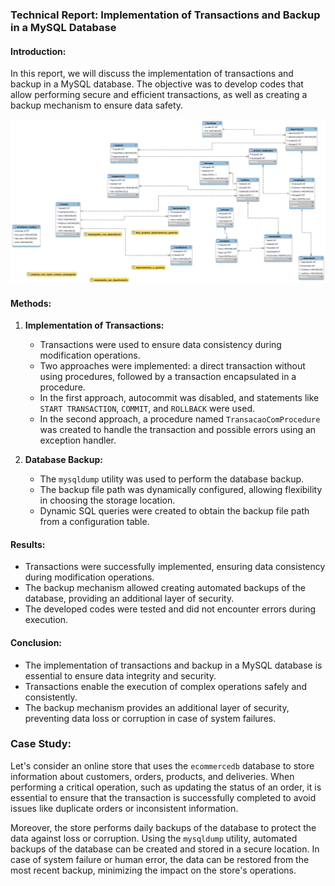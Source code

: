 ### Technical Report: Implementation of Transactions and Backup in a MySQL Database

#### Introduction:
In this report, we will discuss the implementation of transactions and backup in a MySQL database. The objective was to develop codes that allow performing secure and efficient transactions, as well as creating a backup mechanism to ensure data safety.

![photo](/ecommercedb-accesses-w-views-triggers.png)

#### Methods:
1. **Implementation of Transactions:**
   - Transactions were used to ensure data consistency during modification operations.
   - Two approaches were implemented: a direct transaction without using procedures, followed by a transaction encapsulated in a procedure.
   - In the first approach, autocommit was disabled, and statements like `START TRANSACTION`, `COMMIT`, and `ROLLBACK` were used.
   - In the second approach, a procedure named `TransacaoComProcedure` was created to handle the transaction and possible errors using an exception handler.

2. **Database Backup:**
   - The `mysqldump` utility was used to perform the database backup.
   - The backup file path was dynamically configured, allowing flexibility in choosing the storage location.
   - Dynamic SQL queries were created to obtain the backup file path from a configuration table.

#### Results:
- Transactions were successfully implemented, ensuring data consistency during modification operations.
- The backup mechanism allowed creating automated backups of the database, providing an additional layer of security.
- The developed codes were tested and did not encounter errors during execution.

#### Conclusion:
- The implementation of transactions and backup in a MySQL database is essential to ensure data integrity and security.
- Transactions enable the execution of complex operations safely and consistently.
- The backup mechanism provides an additional layer of security, preventing data loss or corruption in case of system failures.

### Case Study:
Let's consider an online store that uses the `ecommercedb` database to store information about customers, orders, products, and deliveries. When performing a critical operation, such as updating the status of an order, it is essential to ensure that the transaction is successfully completed to avoid issues like duplicate orders or inconsistent information.

Moreover, the store performs daily backups of the database to protect the data against loss or corruption. Using the `mysqldump` utility, automated backups of the database can be created and stored in a secure location. In case of system failure or human error, the data can be restored from the most recent backup, minimizing the impact on the store's operations.
